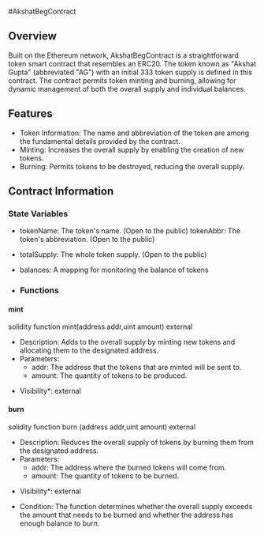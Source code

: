 #AkshatBegContract

## Overview

Built on the Ethereum network, AkshatBegContract is a straightforward token smart contract that resembles an ERC20. The token known as "Akshat Gupta" (abbreviated "AG") with an initial 333 token supply is defined in this contract. The contract permits token minting and burning, allowing for dynamic management of both the overall supply and individual balances.

## Features

- Token Information: The name and abbreviation of the token are among the fundamental details provided by the contract.
- Minting: Increases the overall supply by enabling the creation of new tokens.
- Burning: Permits tokens to be destroyed, reducing the overall supply.

## Contract Information

### State Variables

- tokenName: The token's name. (Open to the public)
tokenAbbr: The token's abbreviation. (Open to the public)
- totalSupply: The whole token supply. (Open to the public)
- balances: A mapping for monitoring the balance of tokens

- ### Functions

#### mint

solidity function mint(address addr,uint amount) external


- Description: Adds to the overall supply by minting new tokens and allocating them to the designated address.
- Parameters:
  - addr: The address that the tokens that are minted will be sent to.
  - amount: The quantity of tokens to be produced.
* Visibility*: external

#### burn

solidity function burn (address addr,uint amount) external


- Description: Reduces the overall supply of tokens by burning them from the designated address.
- Parameters:
  - addr: The address where the burned tokens will come from.
  - amount: The quantity of tokens to be burned.
* Visibility*: external
- Condition: The function determines whether the overall supply exceeds the amount that needs to be burned and whether the address has enough balance to burn.
